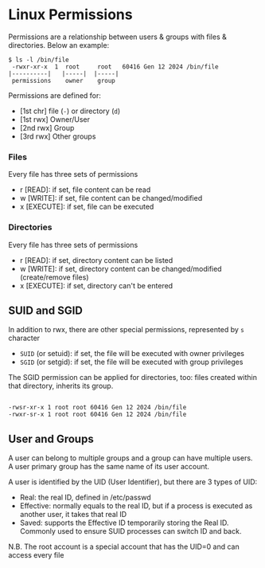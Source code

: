 # Linux Permissions
Permissions are a relationship between users & groups with files & directories. Below an example:

```console
$ ls -l /bin/file
 -rwxr-xr-x  1  root     root   60416 Gen 12 2024 /bin/file
|----------|   |-----|  |-----|
 permissions    owner    group
```

Permissions are defined for:
- [1st chr] file (`-`) or directory (`d`)
- [1st rwx] Owner/User
- [2nd rwx] Group
- [3rd rwx] Other groups 

### Files
Every file has three sets of permissions
- r [READ]: if set, file content can be read
- w [WRITE]: if set, file content can be changed/modified
- x [EXECUTE]: if set, file can be executed

### Directories
Every file has three sets of permissions
- r [READ]: if set, directory content can be listed
- w [WRITE]: if set, directory content can be changed/modified (create/remove files)
- x [EXECUTE]: if set, directory can't be entered

## SUID and SGID
In addition to rwx, there are other special permissions, represented by `s` character
- `SUID` (or setuid): if set, the file will be executed with owner privileges
- `SGID` (or setgid): if set, the file will be executed with group privileges

The SGID permission can be applied for directories, too: files created within that directory, inherits its group.

```console

-rwsr-xr-x 1 root root 60416 Gen 12 2024 /bin/file
-rwxr-sr-x 1 root root 60416 Gen 12 2024 /bin/file
```


## User and Groups
A user can belong to multiple groups and a group can have multiple users. 
A user primary group has the same name of its user account.

A user is identified by the UID (User Identifier), but there are 3 types of UID:
* Real: the real ID, defined in /etc/passwd
* Effective: normally equals to the real ID, but if a process is executed as another user, it takes that real ID
* Saved: supports the Effective ID temporarily storing the Real ID. Commonly used to ensure SUID processes can switch ID and back.

N.B. The root account is a special account that has the UID=0 and can access every file

